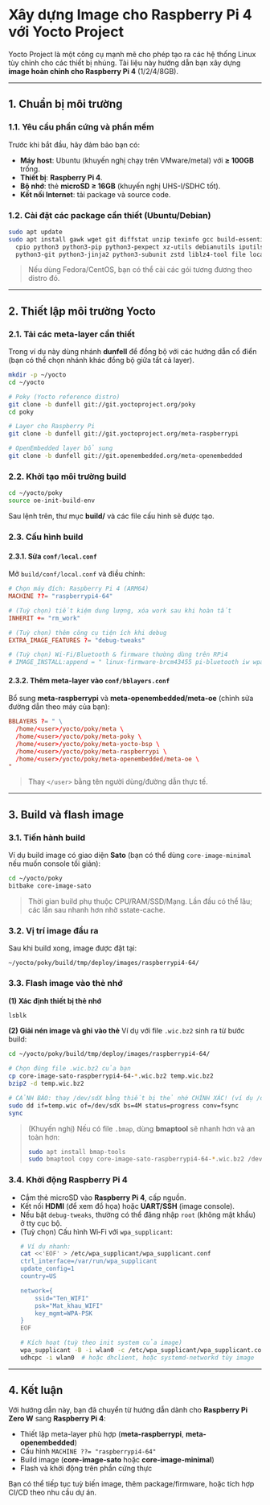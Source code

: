 # Xây dựng Image cho **Raspberry Pi 4** với Yocto Project

Yocto Project là một công cụ mạnh mẽ cho phép tạo ra các hệ thống Linux tùy chỉnh cho các thiết bị nhúng. Tài liệu này hướng dẫn bạn xây dựng **image hoàn chỉnh cho Raspberry Pi 4** (1/2/4/8GB).

---

## 1. Chuẩn bị môi trường

### 1.1. Yêu cầu phần cứng và phần mềm
Trước khi bắt đầu, hãy đảm bảo bạn có:
- **Máy host**: Ubuntu (khuyến nghị chạy trên VMware/metal) với **≥ 100GB** trống.
- **Thiết bị**: **Raspberry Pi 4**.
- **Bộ nhớ**: thẻ **microSD ≥ 16GB** (khuyến nghị UHS-I/SDHC tốt).
- **Kết nối Internet**: tải package và source code.

### 1.2. Cài đặt các package cần thiết (Ubuntu/Debian)
```bash
sudo apt update
sudo apt install gawk wget git diffstat unzip texinfo gcc build-essential chrpath socat \
  cpio python3 python3-pip python3-pexpect xz-utils debianutils iputils-ping \
  python3-git python3-jinja2 python3-subunit zstd liblz4-tool file locales libacl1
```

> Nếu dùng Fedora/CentOS, bạn có thể cài các gói tương đương theo distro đó.

---

## 2. Thiết lập môi trường Yocto

### 2.1. Tải các meta-layer cần thiết
Trong ví dụ này dùng nhánh **dunfell** để đồng bộ với các hướng dẫn cổ điển (bạn có thể chọn nhánh khác đồng bộ giữa tất cả layer).

```bash
mkdir -p ~/yocto
cd ~/yocto

# Poky (Yocto reference distro)
git clone -b dunfell git://git.yoctoproject.org/poky
cd poky

# Layer cho Raspberry Pi
git clone -b dunfell git://git.yoctoproject.org/meta-raspberrypi

# OpenEmbedded layer bổ sung
git clone -b dunfell git://git.openembedded.org/meta-openembedded
```

### 2.2. Khởi tạo môi trường build
```bash
cd ~/yocto/poky
source oe-init-build-env
```
Sau lệnh trên, thư mục **build/** và các file cấu hình sẽ được tạo.

### 2.3. Cấu hình build

#### 2.3.1. Sửa `conf/local.conf`
Mở `build/conf/local.conf` và điều chỉnh:
```conf
# Chọn máy đích: Raspberry Pi 4 (ARM64)
MACHINE ??= "raspberrypi4-64"

# (Tuỳ chọn) tiết kiệm dung lượng, xóa work sau khi hoàn tất
INHERIT += "rm_work"

# (Tuỳ chọn) thêm công cụ tiện ích khi debug
EXTRA_IMAGE_FEATURES ?= "debug-tweaks"

# (Tuỳ chọn) Wi-Fi/Bluetooth & firmware thường dùng trên RPi4
# IMAGE_INSTALL:append = " linux-firmware-brcm43455 pi-bluetooth iw wpa-supplicant bluez5"
```

#### 2.3.2. Thêm meta-layer vào `conf/bblayers.conf`
Bổ sung **meta-raspberrypi** và **meta-openembedded/meta-oe** (chỉnh sửa đường dẫn theo máy của bạn):
```conf
BBLAYERS ?= " \
  /home/<user>/yocto/poky/meta \
  /home/<user>/yocto/poky/meta-poky \
  /home/<user>/yocto/poky/meta-yocto-bsp \
  /home/<user>/yocto/poky/meta-raspberrypi \
  /home/<user>/yocto/poky/meta-openembedded/meta-oe \
"
```
> Thay `</user>` bằng tên người dùng/đường dẫn thực tế.

---

## 3. Build và flash image

### 3.1. Tiến hành build
Ví dụ build image có giao diện **Sato** (bạn có thể dùng `core-image-minimal` nếu muốn console tối giản):
```bash
cd ~/yocto/poky
bitbake core-image-sato
```
> Thời gian build phụ thuộc CPU/RAM/SSD/Mạng. Lần đầu có thể lâu; các lần sau nhanh hơn nhờ sstate-cache.

### 3.2. Vị trí image đầu ra
Sau khi build xong, image được đặt tại:
```
~/yocto/poky/build/tmp/deploy/images/raspberrypi4-64/
```

### 3.3. Flash image vào thẻ nhớ

**(1) Xác định thiết bị thẻ nhớ**
```bash
lsblk
```

**(2) Giải nén image và ghi vào thẻ**
Ví dụ với file `.wic.bz2` sinh ra từ bước build:
```bash
cd ~/yocto/poky/build/tmp/deploy/images/raspberrypi4-64/

# Chọn đúng file .wic.bz2 của bạn
cp core-image-sato-raspberrypi4-64-*.wic.bz2 temp.wic.bz2
bzip2 -d temp.wic.bz2

# CẢNH BÁO: thay /dev/sdX bằng thiết bị thẻ nhớ CHÍNH XÁC! (ví dụ /dev/sdb)
sudo dd if=temp.wic of=/dev/sdX bs=4M status=progress conv=fsync
sync
```

> (Khuyến nghị) Nếu có file `.bmap`, dùng **bmaptool** sẽ nhanh hơn và an toàn hơn:
> ```bash
> sudo apt install bmap-tools
> sudo bmaptool copy core-image-sato-raspberrypi4-64-*.wic.bz2 /dev/sdX
> ```

### 3.4. Khởi động Raspberry Pi 4
- Cắm thẻ microSD vào **Raspberry Pi 4**, cấp nguồn.
- Kết nối **HDMI** (để xem đồ họa) hoặc **UART/SSH** (image console).
- Nếu bật `debug-tweaks`, thường có thể đăng nhập `root` (không mật khẩu) ở tty cục bộ.
- (Tuỳ chọn) Cấu hình Wi‑Fi với `wpa_supplicant`:
  ```bash
  # Ví dụ nhanh:
  cat <<'EOF' > /etc/wpa_supplicant/wpa_supplicant.conf
  ctrl_interface=/var/run/wpa_supplicant
  update_config=1
  country=US

  network={
      ssid="Ten_WIFI"
      psk="Mat_khau_WIFI"
      key_mgmt=WPA-PSK
  }
  EOF

  # Kích hoạt (tuỳ theo init system của image)
  wpa_supplicant -B -i wlan0 -c /etc/wpa_supplicant/wpa_supplicant.conf
  udhcpc -i wlan0  # hoặc dhclient, hoặc systemd-networkd tùy image
  ```

---

## 4. Kết luận
Với hướng dẫn này, bạn đã chuyển từ hướng dẫn dành cho **Raspberry Pi Zero W** sang **Raspberry Pi 4**:
- Thiết lập meta-layer phù hợp (**meta-raspberrypi**, **meta-openembedded**)
- Cấu hình `MACHINE ??= "raspberrypi4-64"`
- Build image (**core-image-sato** hoặc **core-image-minimal**)
- Flash và khởi động trên phần cứng thực

Bạn có thể tiếp tục tuỳ biến image, thêm package/firmware, hoặc tích hợp CI/CD theo nhu cầu dự án.
